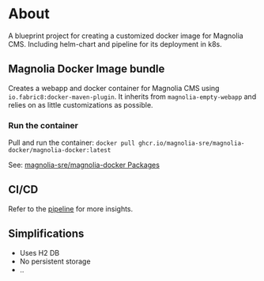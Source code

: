 # About

A blueprint project for creating a customized docker image for Magnolia CMS. Including helm-chart and pipeline for
its deployment in k8s. 

## Magnolia Docker Image bundle

Creates a webapp and docker container for Magnolia CMS using `io.fabric8:docker-maven-plugin`. It inherits from ```magnolia-empty-webapp``` 
and relies on as little customizations as possible.

### Run the container

Pull and run the container:
`docker pull ghcr.io/magnolia-sre/magnolia-docker/magnolia-docker:latest`

See: 
[magnolia-sre/magnolia-docker Packages](https://github.com/orgs/magnolia-sre/packages/container/package/magnolia-docker%2Fmagnolia-docker)

## CI/CD

Refer to the [pipeline](.github/workflows/pipeline.yml) for more insights.

## Simplifications

* Uses H2 DB
* No persistent storage
* ..
